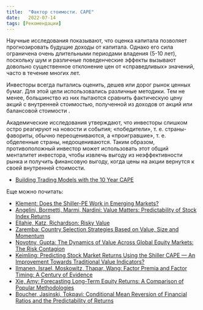 ```yaml
---
title:  "Фактор стоимости. CAPE"
date:   2022-07-14
tags: [Рекомендации]
---
```


Научные исследования показывают, что оценка капитала позволяет прогнозировать будущие доходы от капитала. 
Однако его сила ограничена очень длительными периодами владения (5-10 лет), поскольку шум и различные поведенческие
эффекты вызывают довольно существенное отклонение цен от «справедливых» значений, часто в течение многих лет.

Инвесторы всегда пытались оценить, дешев или дорог рынок ценных бумаг. Для этой цели использовались различные методики.
Тем не менее, большинство из них пытаются сравнить фактическую цену акций с внутренней стоимостью, полученной из доходов от акций или балансовой стоимости .

Академические исследования утверждают, что инвесторы слишком остро реагируют на новости и события; «победители», т. е. страны-фавориты, обычно переоцениваются, а «проигравшие», т. е. обделенные страны, недооцениваются. Таким образом, противоположный инвестор может использовать этот общий менталитет инвестора, чтобы извлечь выгоду из неэффективности рынка и получить финансовую выгоду, когда цены на акции вернутся к своей внутренней стоимости.

* <a href="http://papers.ssrn.com/sol3/papers.cfm?abstract_id=2129474"> Building Trading Models with the 10 Year CAPE</a>

Еще можно почитать:


* <a href="http://papers.ssrn.com/sol3/papers.cfm?abstract_id=2088140">Klement: Does the Shiller-PE Work in Emerging Markets?</a>
* <a href="http://papers.ssrn.com/sol3/papers.cfm?abstract_id=2031406">Angelini, Bormetti, Marmi, Nardini: Value Matters: Predictability of Stock Index Returns</a>
* <a href="http://papers.ssrn.com/sol3/papers.cfm?abstract_id=2325524">Ellahie, Katz, Richardson: Risky Value</a>
* <a href="http://papers.ssrn.com/sol3/papers.cfm?abstract_id=2521026">Zaremba: Country Selection Strategies Based on Value, Size and Momentum</a>
* <a href="http://papers.ssrn.com/sol3/papers.cfm?abstract_id=2589026">Novotny, Gupta: The Dynamics of Value Across Global Equity Markets: The Risk Contagion</a>
* <a href="http://papers.ssrn.com/sol3/papers.cfm?abstract_id=2736423">Keimling: Predicting Stock Market Returns Using the Shiller CAPE — An Improvement Towards Traditional Value Indicators?</a>
* <a href="https://papers.ssrn.com/sol3/papers.cfm?abstract_id=3400998">Ilmanen, Israel, Moskowitz, Thapar, Wang: Factor Premia and Factor Timing: A Century of Evidence</a>
* <a href="https://ssrn.com/abstract=3774998">Xie, Amy: Forecasting Long-Term Equity Returns: A Comparison of Popular Methodologies</a>
* <a href="https://papers.ssrn.com/sol3/papers.cfm?abstract_id=3983094">Boucher, Jasinski, Tokpavi: Conditional Mean Reversion of Financial Ratios and the Predictability of Returns</a>
